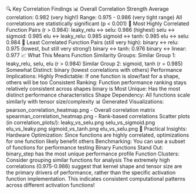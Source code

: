 🔍 Key Correlation Findings
📊 Overall Correlation Strength
Average correlation: 0.982 (very high!)
Range: 0.975 - 0.986 (very tight range)
All correlations are statistically significant (p < 0.001)
🥇 Most Highly Correlated Function Pairs (r > 0.984):
leaky_relu ↔ selu: 0.986 (highest)
selu ↔ sigmoid: 0.985
elu ↔ leaky_relu: 0.985
sigmoid ↔ tanh: 0.985
elu ↔ selu: 0.984
🥉 Least Correlated Function Pairs (still very high):
binary ↔ relu: 0.975 (lowest, but still very strong!)
binary ↔ tanh: 0.976
binary ↔ linear: 0.977
📈 What This Means
Function Similarity Groups:
Similar Group 1: leaky_relu, selu, elu (r > 0.984)
Similar Group 2: sigmoid, tanh (r = 0.985)
Somewhat Distinct: binary (lowest correlations with others)
Performance Implications:
Highly Predictable: If one function is slow/fast for a shape, others will be too
Consistent Ranking: Function performance ranking stays relatively consistent across shapes
binary is Most Unique: Has the most distinct performance characteristics
Shape Dependency: All functions scale similarly with tensor size/complexity
📊 Generated Visualizations:
pearson_correlation_heatmap.png - Overall correlation matrix
spearman_correlation_heatmap.png - Rank-based correlations
Scatter plots (in correlation_plots/):
leaky_vs_selu.png
selu_vs_sigmoid.png
elu_vs_leaky.png
sigmoid_vs_tanh.png
elu_vs_selu.png
🎯 Practical Insights:
Hardware Optimization: Since functions are highly correlated, optimizations for one function likely benefit others
Benchmarking: You can use a subset of functions for performance testing
Binary Functions Stand Out: binary_step has the most unique performance profile
Function Clusters: Consider grouping similar functions for analysis
The extremely high correlations (0.975-0.986) suggest that kernel shape and tensor size are the primary drivers of performance, rather than the specific activation function implementation. This indicates consistent computational patterns across different activation functions! 